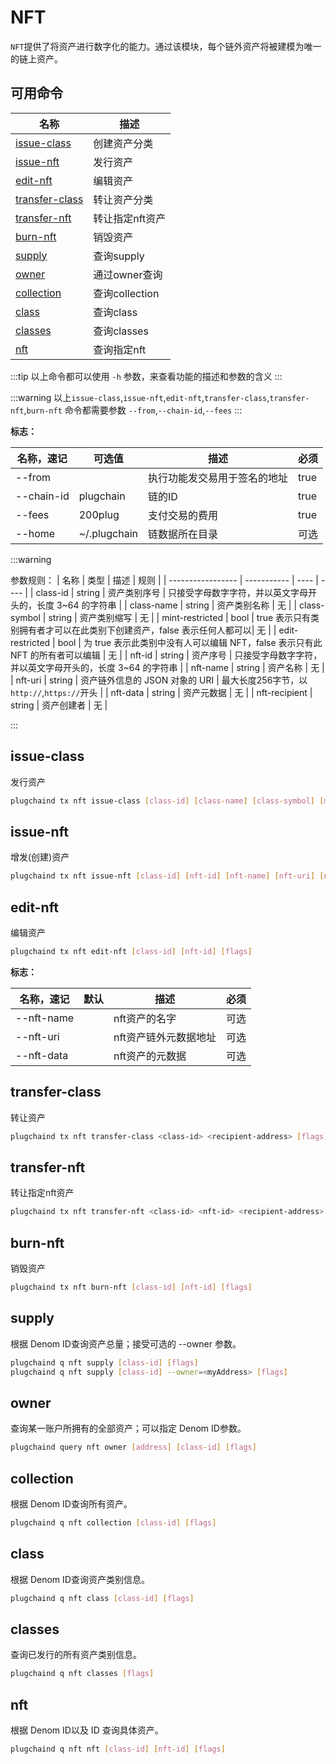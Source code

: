 # NFT

`NFT`提供了将资产进行数字化的能力。通过该模块，每个链外资产将被建模为唯一的链上资产。

## 可用命令

| 名称                                   | 描述           |
| ------------------------------------  | -------------  |
| [issue-class](#issue-class)           | 创建资产分类     |
| [issue-nft](#issue-nft)               | 发行资产        |
| [edit-nft](#edit-nft)                 | 编辑资产        |
| [transfer-class](#transfer-class)     | 转让资产分类     |
| [transfer-nft](#transfer-nft)         | 转让指定nft资产  |
| [burn-nft](#burn-nft)                 | 销毁资产        |
| [supply](#supply)                     | 查询supply     |
| [owner](#owner)                       | 通过owner查询   |
| [collection](#collection)             | 查询collection  |
| [class](#class)                       | 查询class       |
| [classes](#classes)                   | 查询classes     |
| [nft](#nft)                           | 查询指定nft      |

:::tip
以上命令都可以使用 `-h` 参数，来查看功能的描述和参数的含义
:::

:::warning 
以上`issue-class`,`issue-nft`,`edit-nft`,`transfer-class`,`transfer-nft`,`burn-nft` 命令都需要参数 `--from`,`--chain-id`,`--fees`
:::

**标志：**

| 名称，速记  | 可选值 | 描述               | 必须 | 
| ----------- | ---- | ------------------ | ---- |
| --from       |      | 执行功能发交易用于签名的地址 |   true   |
| --chain-id |   plugchain   | 链的ID          |    true  |
| --fees      |   200plug   | 支付交易的费用            |    true  |
| --home      |   ~/.plugchain   | 链数据所在目录            |    可选  |


:::warning

参数规则：
| 名称               | 类型           | 描述   | 规则 |
| ----------------- | -----------   | ----  |  ---- |
| class-id          | string        |  资产类别序号  | 只接受字母数字字符，并以英文字母开头的，长度 3~64 的字符串 |
| class-name        | string        |  资产类别名称  | 无 |
| class-symbol      |  string       |  资产类别缩写  | 无 |
| mint-restricted   | bool          |  true 表示只有类别拥有者才可以在此类别下创建资产，false 表示任何人都可以| 无 |
| edit-restricted   | bool          |  为 true 表示此类别中没有人可以编辑 NFT，false 表示只有此 NFT 的所有者可以编辑  | 无 |
| nft-id            | string        |  资产序号  | 只接受字母数字字符，并以英文字母开头的，长度 3~64 的字符串 |
| nft-name          | string        |  资产名称 | 无 |
| nft-uri           | string        |  资产链外信息的 JSON 对象的 URI | 最大长度256字节，以`http://`,`https://`开头 |
| nft-data          | string        |  资产元数据  | 无 |
| nft-recipient     | string        |  资产创建者 | 无 |

:::


## issue-class

发行资产

```bash
plugchaind tx nft issue-class [class-id] [class-name] [class-symbol] [mint-restricted] [edit-restricted] [schema-content or path to schema.json]  [flags]
```

## issue-nft

增发(创建)资产

```bash
plugchaind tx nft issue-nft [class-id] [nft-id] [nft-name] [nft-uri] [nft-data] [nft-recipient] [flags]
```


## edit-nft

编辑资产

```bash
plugchaind tx nft edit-nft [class-id] [nft-id] [flags]
```

**标志：**

| 名称，速记  | 默认  | 描述                   |  必须 |
| ---------- | ---- | ------------------   |  ---- |
| --nft-name |      | nft资产的名字         | 可选  | 
| --nft-uri  |      | nft资产链外元数据地址  | 可选  |
| --nft-data |      |nft资产的元数据        |  可选  |

## transfer-class

转让资产

```bash
plugchaind tx nft transfer-class <class-id> <recipient-address> [flags]
```

## transfer-nft

转让指定nft资产

```bash
plugchaind tx nft transfer-nft <class-id> <nft-id> <recipient-address> [flags]
```

## burn-nft

销毁资产

```bash
plugchaind tx nft burn-nft [class-id] [nft-id] [flags]
```


## supply

根据 Denom ID查询资产总量；接受可选的 --owner 参数。


```bash
plugchaind q nft supply [class-id] [flags]
plugchaind q nft supply [class-id] --owner=<myAddress> [flags]
```

## owner

查询某一账户所拥有的全部资产；可以指定 Denom ID参数。


```bash
plugchaind query nft owner [address] [class-id] [flags]
```

## collection

根据 Denom ID查询所有资产。


```bash
plugchaind q nft collection [class-id] [flags]
```

## class

根据 Denom ID查询资产类别信息。


```bash
plugchaind q nft class [class-id] [flags]
```

## classes

查询已发行的所有资产类别信息。

```bash
plugchaind q nft classes [flags]
```

## nft

根据 Denom ID以及 ID 查询具体资产。

```bash
plugchaind q nft nft [class-id] [nft-id] [flags]
```
